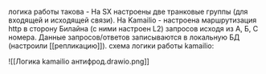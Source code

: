 логика работы такова - 
На SX настроены две транковые группы (для входящей и исходящей связи).
На Kamailio - настроена маршрутизация http в сторону Билайна (с ними настроен L2) запросов исходя из А, Б, С номера.
Данные запросов/ответов записываются в локальную БД (настроили [[репликацию]]).
схема логики работы kamailio:



![[Логика kamailio антифрод.drawio.png]]
